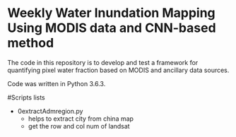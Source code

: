 # Weekly Water Inundation Mapping Using MODIS data and CNN-based method
The code in this repository is to develop and test a framework for quantifying pixel water fraction based on MODIS and ancillary data sources.
 <!-- Markdown
generate figures
 -->

Code was written in Python 3.6.3.

#Scripts lists
* 0extractAdmregion.py
    - helps to extract city from china map
    - get the row and col num of landsat

